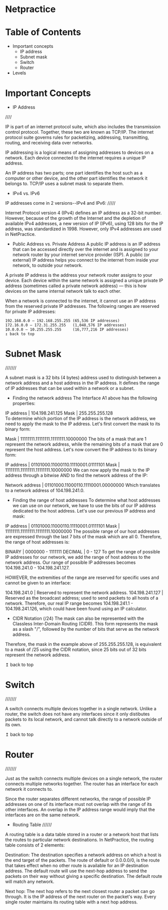 # Netpractice
# Table of Contents
*  Important concepts
    *   IP address
    *    Subnet mask
    *    Switch
    *    Router
*  Levels

# Important Concepts

- IP Address

////

IP is part of an internet protocol suite, which also includes the transmission control protocol. Together, these two are known as TCP/IP. The internet protocol suite governs rules for packetizing, addressing, transmitting, routing, and receiving data over networks.

IP addressing is a logical means of assigning addresses to devices on a network. Each device connected to the internet requires a unique IP address.

An IP address has two parts; one part identifies the host such as a computer or other device, and the other part identifies the network it belongs to. TCP/IP uses a subnet mask to separate them.


- IPv4 vs. IPv6

IP addresses come in 2 versions--IPv4 and IPv6:
/////


Internet Protocol version 4 (IPv4) defines an IP address as a 32-bit number. However, because of the growth of the Internet and the depletion of available IPv4 addresses, a new version of IP (IPv6), using 128 bits for the IP address, was standardized in 1998. However, only IPv4 addresses are used in NetPractice.


- Public Address vs. Private Address
A public IP address is an IP address that can be accessed directly over the internet and is assigned to your network router by your internet service provider (ISP). A public (or external) IP address helps you connect to the internet from inside your network, to outside your network.

A private IP address is the address your network router assigns to your device. Each device within the same network is assigned a unique private IP address (sometimes called a private network address) — this is how devices on the same internal network talk to each other.

When a network is connected to the internet, it cannot use an IP address from the reserved private IP addresses. The following ranges are reserved for private IP addresses:

```
192.168.0.0 – 192.168.255.255 (65,536 IP addresses)
172.16.0.0 – 172.31.255.255   (1,048,576 IP addresses)
10.0.0.0 – 10.255.255.255     (16,777,216 IP addresses)
↥ back to top
```
# Subnet Mask

///////


A subnet mask is a 32 bits (4 bytes) address used to distinguish between a network address and a host address in the IP address. It defines the range of IP addresses that can be used within a network or a subnet.


- Finding the network address
The Interface A1 above has the following properties:

IP address | 104.198.241.125
Mask       | 255.255.255.128  
To determine which portion of the IP address is the network address, we need to apply the mask to the IP address. Let's first convert the mask to its binary form:

Mask | 11111111.11111111.11111111.10000000
The bits of a mask that are 1 represent the network address, while the remaining bits of a mask that are 0 represent the host address. Let's now convert the IP address to its binary form:

IP address | 01101000.11000110.11110001.01111101
Mask       | 11111111.11111111.11111111.10000000
We can now apply the mask to the IP address through a bitwise AND to find the network address of the IP:

Network address | 01101000.11000110.11110001.00000000
Which translates to a network address of 104.198.241.0.


- Finding the range of host addresses
To determine what host addresses we can use on our network, we have to use the bits of our IP address dedicated to the host address. Let's use our previous IP address and mask:

IP address | 01101000.11000110.11110001.01111101
Mask       | 11111111.11111111.11111111.10000000
The possible range of our host addresses are expressed through the last 7 bits of the mask which are all 0. Therefore, the range of host addresses is:

BINARY  | 0000000 - 1111111
DECIMAL | 0 - 127
To get the range of possible IP addresses for our network, we add the range of host address to the network address. Our range of possible IP addresses becomes 104.198.241.0 - 104.198.241.127.

HOWEVER, the extremities of the range are reserved for specific uses and cannot be given to an interface:

104.198.241.0   | Reserved to represent the network address.
104.198.241.127 | Reserved as the broadcast address; used to send packets to all hosts of a network.
Therefore, our real IP range becomes 104.198.241.1 - 104.198.241.126, which could have been found using an IP calculator.


* CIDR Notation (/24)
The mask can also be represented with the Classless Inter-Domain Routing (CIDR). This form represents the mask as a slash "/", followed by the number of bits that serve as the network address.

Therefore, the mask in the example above of 255.255.255.128, is equivalent to a mask of /25 using the CIDR notation, since 25 bits out of 32 bits represent the network address.

↥ back to top

# Switch


///////

A switch connects multiple devices together in a single network. Unlike a router, the switch does not have any interfaces since it only distibutes packets to its local network, and cannot talk directly to a network outside of its own.

↥ back to top

# Router

///////


Just as the switch connects multiple devices on a single network, the router connects multiple networks together. The router has an interface for each network it connects to.

Since the router separates different networks, the range of possible IP addresses on one of its interface must not overlap with the range of its other interfaces. An overlap in the IP address range would imply that the interfaces are on the same network.


* Routing Table
//////


A routing table is a data table stored in a router or a network host that lists the routes to particular network destinations. In NetPractice, the routing table consists of 2 elements:

Destination: The destination specifies a network address on which a host is the end target of the packets. The route of default or 0.0.0.0/0, is the route that takes effect when no other route is available for an IP destination address. The default route will use the next-hop address to send the packets on their way without giving a specific destination. The default route will match any network.

Next hop: The next hop refers to the next closest router a packet can go through. It is the IP address of the next router on the packet's way. Every single router maintains its routing table with a next hop address.


